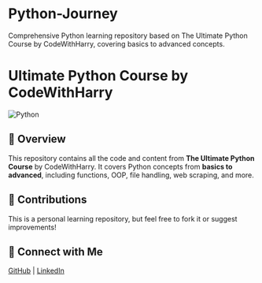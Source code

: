 # Python-Journey
Comprehensive Python learning repository based on The Ultimate Python Course by CodeWithHarry, covering basics to advanced concepts.

# Ultimate Python Course by CodeWithHarry
![Python]([https://youtube.com/playlist?list=PLu0W_9lII9agwh1XjRt242xIpHhPT2llg&si=OJ3wzB8F_-zok96R])

## 📌 Overview
This repository contains all the code and content from **The Ultimate Python Course** by CodeWithHarry. It covers Python concepts from **basics to advanced**, including functions, OOP, file handling, web scraping, and more.

## 🌟 Contributions
This is a personal learning repository, but feel free to fork it or suggest improvements!

## 🔗 Connect with Me
[GitHub](https://github.com/Dhyan327) | [LinkedIn](https://www.linkedin.com/in/dhyan-maniyar-b0b596299)
